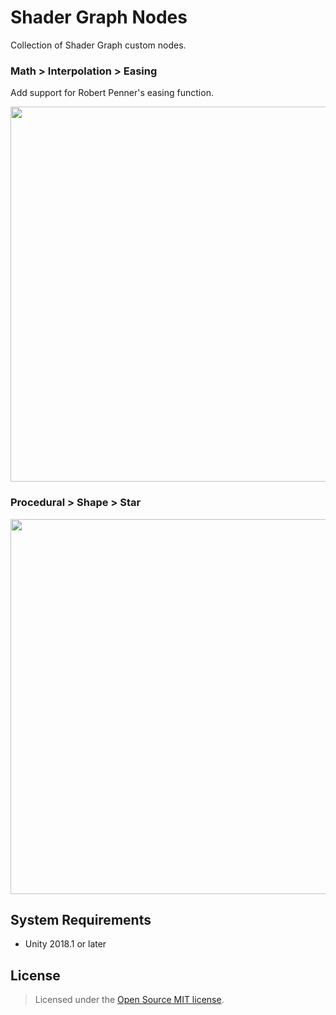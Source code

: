 # Shader Graph Nodes

Collection of Shader Graph custom nodes.

### Math > Interpolation > Easing

Add support for Robert Penner's easing function. 

<img width="600" src=https://user-images.githubusercontent.com/31256170/38774456-972d1f6a-4037-11e8-9136-6e811b4475d2.gif>

### Procedural > Shape > Star

<img width="600" src=https://user-images.githubusercontent.com/31256170/38774443-5805fd70-4037-11e8-82b6-7c3aae8da43e.gif>

## System Requirements

- Unity 2018.1 or later

## License

> Licensed under the [Open Source MIT license](http://en.wikipedia.org/wiki/MIT_License).
